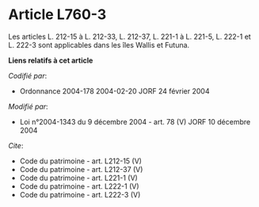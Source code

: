 # Article L760-3

Les articles L. 212-15 à L. 212-33, L. 212-37, L. 221-1 à L. 221-5, L. 222-1 et L. 222-3 sont applicables dans les îles
Wallis et Futuna.

**Liens relatifs à cet article**

_Codifié par_:

  - Ordonnance 2004-178 2004-02-20 JORF 24 février 2004

_Modifié par_:

  - Loi n°2004-1343 du 9 décembre 2004 - art. 78 (V) JORF 10 décembre 2004

_Cite_:

  - Code du patrimoine - art. L212-15 (V)
  - Code du patrimoine - art. L212-37 (V)
  - Code du patrimoine - art. L221-1 (V)
  - Code du patrimoine - art. L222-1 (V)
  - Code du patrimoine - art. L222-3 (V)

